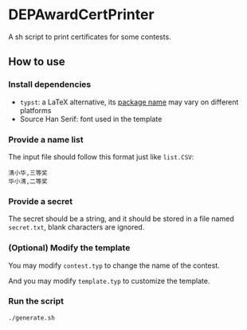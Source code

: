 # DEPAwardCertPrinter

A sh script to print certificates for some contests.

## How to use

### Install dependencies

- `typst`: a LaTeX alternative, its [package name](https://repology.org/project/typst/versions) may vary on different platforms
- Source Han Serif: font used in the template

### Provide a name list

The input file should follow this format just like `list.CSV`:

```text
清小华,三等奖
华小清,二等奖
```

### Provide a secret

The secret should be a string, and it should be stored in a file named `secret.txt`, blank characters are ignored.

### (Optional) Modify the template

You may modify `contest.typ` to change the name of the contest.

And you may modify `template.typ` to customize the template.

### Run the script

```bash
./generate.sh
```

